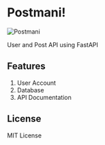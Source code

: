 # Postmani!

![Postmani](./Postmani.gif)

User and Post API using FastAPI


## Features
1. User Account
2. Database
3. API Documentation


## License

MIT License